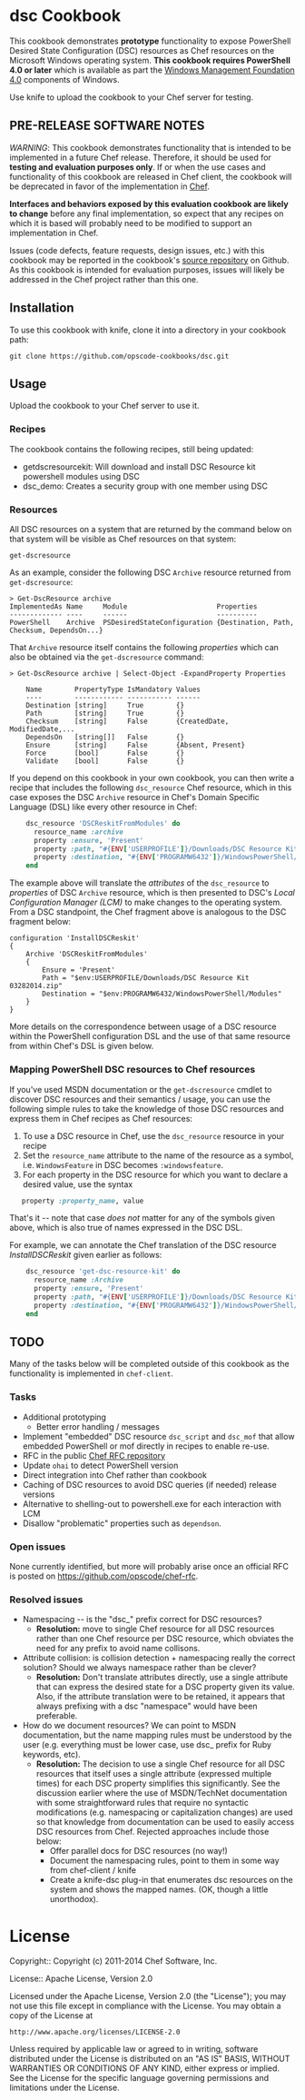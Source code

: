 dsc Cookbook
===============

This cookbook demonstrates **prototype** functionality to expose PowerShell Desired State
Configuration (DSC) resources as Chef resources on the Microsoft Windows
operating system. **This cookbook requires PowerShell 4.0 or later**
which is available as part the [Windows Management Foundation 4.0](http://www.microsoft.com/en-us/download/details.aspx?id=40855) components of Windows.

Use knife to upload the cookbook to your Chef server for testing.

## PRE-RELEASE SOFTWARE NOTES

*WARNING*: This cookbook demonstrates functionality that is intended to be implemented in a future Chef release. Therefore, it should
be used for **testing and evaluation purposes only**. If or when the use cases and functionality of this cookbook are released
in Chef client, the cookbook will be deprecated in favor of the implementation in [Chef](https://github.com/opscode/chef).

**Interfaces and behaviors exposed by this evaluation cookbook are likely to change** before any final implementation, so expect
  that any recipes on which it is based will probably need to be modified to support an implementation in Chef.
  
Issues (code defects, feature requests, design issues, etc.) with this cookbook may be reported in the cookbook's [source
repository](https://github.com/opscode-cookbooks/dsc/issues) on Github. As this cookbook is intended for evaluation purposes,
issues will likely be addressed in the Chef project rather than this one.

## Installation

To use this cookbook with knife, clone it into a directory in your
cookbook path:

    git clone https://github.com/opscode-cookbooks/dsc.git
    
## Usage

Upload the cookbook to your Chef server to use it.

### Recipes 

The cookbook contains the following recipes, still being updated:

* getdscresourcekit: Will download and install DSC Resource kit powershell modules using DSC
* dsc_demo: Creates a security group with one member using DSC

### Resources

All DSC resources on a system that are returned by the command below on that
system will be visible as Chef resources on that system:

    get-dscresource
 
As an example, consider the following DSC `Archive` resource returned from
`get-dscresource`:

    > Get-DscResource archive
    ImplementedAs Name     Module                      Properties
    ------------- ----     ------                      ----------
    PowerShell    Archive  PSDesiredStateConfiguration {Destination, Path, Checksum, DependsOn...}

That `Archive` resource itself contains the following *properties* which can
also be obtained via the `get-dscresource` command:

    > Get-DscResource archive | Select-Object -ExpandProperty Properties

```
    Name        PropertyType IsMandatory Values
    ----        ------------ ----------- ------
    Destination [string]     True        {}
    Path        [string]     True        {}
    Checksum    [string]     False       {CreatedDate, ModifiedDate,...
    DependsOn   [string[]]   False       {}
    Ensure      [string]     False       {Absent, Present}
    Force       [bool]       False       {}
    Validate    [bool]       False       {}
```

If you depend on this cookbook in your own cookbook, you can then write a recipe
that includes the following `dsc_resource` Chef resource, which in this case 
exposes the DSC `Archive` resource in Chef's Domain Specific Language
(DSL) like every other resource in Chef:

```ruby
    dsc_resource 'DSCReskitFromModules' do
      resource_name :archive
      property :ensure, 'Present'
      property :path, "#{ENV['USERPROFILE']}/Downloads/DSC Resource Kit 03282014.zip"
      property :destination, "#{ENV['PROGRAMW6432']}/WindowsPowerShell/Modules"
    end
```

The example above will translate the *attributes* of the `dsc_resource` to *properties* of DSC `Archive` resource, which is then
presented to DSC's *Local Configuration Manager (LCM)* to make changes to the operating system. From a DSC standpoint,
the Chef fragment above is analogous to the DSC fragment below:

    configuration 'InstallDSCReskit'
    {
        Archive 'DSCReskitFromModules'
        {
            Ensure = 'Present'
            Path = "$env:USERPROFILE/Downloads/DSC Resource Kit 03282014.zip"
            Destination = "$env:PROGRAMW6432/WindowsPowerShell/Modules"
        }
    }

More details on the correspondence between usage of a DSC resource within the
PowerShell configuration DSL and the use of that same resource from within
Chef's DSL is given below.

### Mapping PowerShell DSC resources to Chef resources

If you've used MSDN documentation or the `get-dscresource` cmdlet to discover
DSC resources and their semantics / usage, you can use the following simple
rules to take the knowledge of those DSC resources and express them in Chef
recipes as Chef resources:

1. To use a DSC resource in Chef, use the `dsc_resource` resource in your recipe
2. Set the `resource_name` attribute to the name of the resource as a symbol, i.e. `WindowsFeature` in DSC becomes
`:windowsfeature`.
3. For each property in the DSC resource for which you want to declare a desired value, use the syntax

```ruby
   property :property_name, value
```

That's it -- note that case *does not* matter for any of the symbols given above, which is also true of names expressed in the
DSC DSL.

For example, we can annotate the Chef translation of
the DSC resource *InstallDSCReskit* given earlier as follows:

```ruby
    dsc_resource 'get-dsc-resource-kit' do 
      resource_name :Archive
      property :ensure, 'Present'
      property :path, "#{ENV['USERPROFILE']}/Downloads/DSC Resource Kit 03282014.zip"
      property :destination, "#{ENV['PROGRAMW6432']}/WindowsPowerShell/Modules"
    end
```

## TODO

Many of the tasks below will be completed outside of this cookbook as the functionality is implemented in `chef-client`.

### Tasks

* Additional prototyping
  * Better error handling / messages
* Implement "embedded" DSC resource `dsc_script` and `dsc_mof` that allow embedded PowerShell or mof directly in recipes to
  enable re-use.
* RFC in the public [Chef RFC repository](https://github.com/opscode/chef-rfc)
* Update `ohai` to detect PowerShell version 
* Direct integration into Chef rather than cookbook
* Caching of DSC resources to avoid DSC queries (if needed)
  release versions
* Alternative to shelling-out to powershell.exe for each interaction with LCM
* Disallow "problematic" properties such as `dependson`.

### Open issues

None currently identified, but more will probably arise once an official RFC is posted on https://github.com/opscode/chef-rfc.

### Resolved issues

* Namespacing -- is the "dsc_" prefix correct for DSC resources? 
  * **Resolution:** move to single Chef resource for all DSC resources rather than one Chef resource per DSC resource, which
    obviates the need for any prefix to avoid name collisons. 
* Attribute collision: is collision detection + namespacing really the correct
  solution? Should we always namespace rather than be clever?
  * **Resolution:** Don't translate attributes directly, use a single attribute that can express the desired state for a DSC
      property given its value. Also, if the attribute translation were to be retained, it appears that always prefixing with a
      dsc "namespace" would have been preferable.
* How do we document resources? We can point to MSDN documentation, but the
  name mapping rules must be understood by the user (e.g. everything must be
  lower case, use dsc_ prefix for Ruby keywords, etc).
  * **Resolution:** The decision to use a single Chef resource for all DSC resources that itself uses a single attribute
      (expressed multiple times) for each DSC property simplifies this significantly. See the discussion earlier where the use
      of MSDN/TechNet documentation with some straightforward rules that require no syntactic modifications (e.g. namespacing or
      capitalization changes) are used so that knowledge from documentation can be used to easily access DSC resources from
      Chef. Rejected approaches include those below:
      * Offer parallel docs for DSC resources (no way!)
      * Document the namespacing rules, point to them in some way from chef-client / knife
      * Create a knife-dsc plug-in that enumerates dsc resources on the system and shows the mapped names. (OK, though a little unorthodox).

# License #

Copyright:: Copyright (c) 2011-2014 Chef Software, Inc.

License:: Apache License, Version 2.0

Licensed under the Apache License, Version 2.0 (the "License");
you may not use this file except in compliance with the License.
You may obtain a copy of the License at

    http://www.apache.org/licenses/LICENSE-2.0

Unless required by applicable law or agreed to in writing, software
distributed under the License is distributed on an "AS IS" BASIS,
WITHOUT WARRANTIES OR CONDITIONS OF ANY KIND, either express or implied.
See the License for the specific language governing permissions and
limitations under the License.
